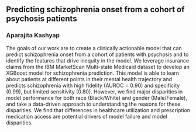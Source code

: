 ## Predicting schizophrenia onset from a cohort of psychosis patients
### Aparajita Kashyap

The goals of our work are to create a clinically actionable model that can predict schizophrenia onset from a cohort of patients with psychosis and to identify the features that drive inequity in the model. We leverage insurance claims from the IBM MarketScan Multi-state Medicaid dataset to develop an XGBoost model for schizophrenia prediction. This model is able to learn about patients at different points in their mental health trajectory and predicts schizophrenia with high fidelity (AUROC = 0.90) and specificity (0.99), but limited sensitivity (0.80). However, we find major disparities in model performance for both race (Black/White) and gender (Male/Female), and take a data-driven approach to understanding the reasons for these disparities. We find that differences in healthcare utilization and prescription medication access are potential drivers of model failure and model disparities. 

